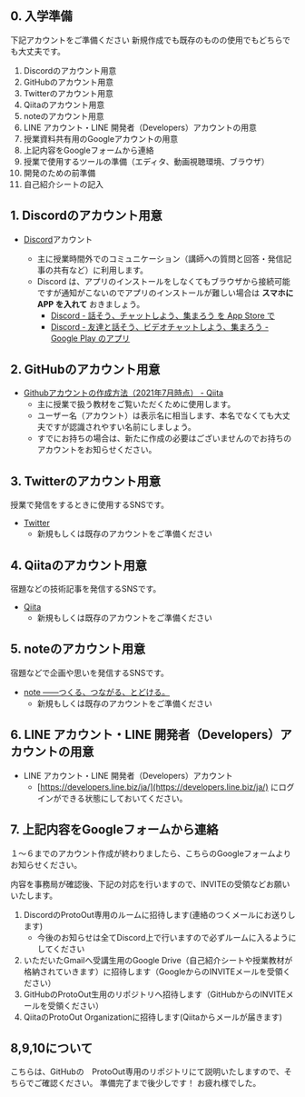 ## 0. 入学準備
下記アカウントをご準備ください
新規作成でも既存のものの使用でもどちらでも大丈夫です。
1. Discordのアカウント用意
2. GitHubのアカウント用意
3. Twitterのアカウント用意
4. Qiitaのアカウント用意
5. noteのアカウント用意
6. LINE アカウント・LINE 開発者（Developers）アカウントの用意
6. 授業資料共有用のGoogleアカウントの用意
7. 上記内容をGoogleフォームから連絡
8.  授業で使用するツールの準備（エディタ、動画視聴環境、ブラウザ）
9. 開発のための前準備
10. 自己紹介シートの記入

## 1. Discordのアカウント用意
- [Discord](https://discord.com/)アカウント

  - 主に授業時間外でのコミュニケーション（講師への質問と回答・発信記事の共有など）に利用します。
  - Discord は、アプリのインストールをしなくてもブラウザから接続可能ですが通知がこないのでアプリのインストールが難しい場合は **スマホに APP を入れて** おきましょう。
    - [Discord \- 話そう、チャットしよう、集まろう を App Store で](https://apps.apple.com/jp/app/discord/id985746746?ign-mpt=uo%3D4)
    - [Discord \- 友達と話そう、ビデオチャットしよう、集まろう \- Google Play のアプリ](https://play.google.com/store/apps/details?id=com.discord)

## 2. GitHubのアカウント用意
- [Githubアカウントの作成方法（2021年7月時点） \- Qiita](https://qiita.com/banboo/items/37b5cbee7dd86a9991ee)
  - 主に授業で扱う教材をご覧いただくために使用します。
  - ユーザー名（アカウント）は表示名に相当します、本名でなくても大丈夫ですが認識されやすい名前にしましょう。
  - すでにお持ちの場合は、新たに作成の必要はございませんのでお持ちのアカウントをお知らせください。
  
## 3. Twitterのアカウント用意
授業で発信をするときに使用するSNSです。
- [Twitter](https://twitter.com/home?lang=ja)
	- 新規もしくは既存のアカウントをご準備ください

## 4. Qiitaのアカウント用意
宿題などの技術記事を発信するSNSです。
- [Qiita](https://qiita.com/)
	- 新規もしくは既存のアカウントをご準備ください

## 5. noteのアカウント用意
宿題などで企画や思いを発信するSNSです。
 - [note ――つくる、つながる、とどける。](https://note.com/)
	- 新規もしくは既存のアカウントをご準備ください

## 6. LINE アカウント・LINE 開発者（Developers）アカウントの用意
- LINE アカウント・LINE 開発者（Developers）アカウント
  - [https://developers.line.biz/ja/](https://developers.line.biz/ja/) にログインができる状態にしておいてください。

## 7. 上記内容をGoogleフォームから連絡
１〜６までのアカウント作成が終わりましたら、こちらのGoogleフォームよりお知らせください。

内容を事務局が確認後、下記の対応を行いますので、INVITEの受領などお願いいたします。

1. DiscordのProtoOut専用のルームに招待します(連絡のつくメールにお送りします)
	- 今後のお知らせは全てDiscord上で行いますので必ずルームに入るようにしてください 
2. いただいたGmailへ受講生用のGoogle Drive（自己紹介シートや授業教材が格納されていきます）に招待します（GoogleからのINVITEメールを受領ください）
3. GitHubのProtoOut生用のリポジトリへ招待します（GitHubからのINVITEメールを受領ください）
4.  QiitaのProtoOut Organizationに招待します(Qiitaからメールが届きます)

## 8,9,10について

こちらは、GitHubの　ProtoOut専用のリポジトリにて説明いたしますので、そちらでご確認ください。
準備完了まで後少しです！
お疲れ様でした。
